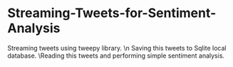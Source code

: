 # Streaming-Tweets-for-Sentiment-Analysis
Streaming tweets using tweepy library. \n Saving this tweets to Sqlite local database. \Reading this tweets and performing simple sentiment analysis.
